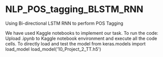 # NLP_POS_tagging_BLSTM_RNN
Using Bi-directional LSTM RNN to perform POS Tagging

We have used Kaggle notebooks to implement our task.
To run the code:
Upload .ipynb to Kaggle notebook environment and execute all the code cells.
To directly load and test the model
   from keras.models import load_model
   load_model('10_Project_2_TT.h5')
